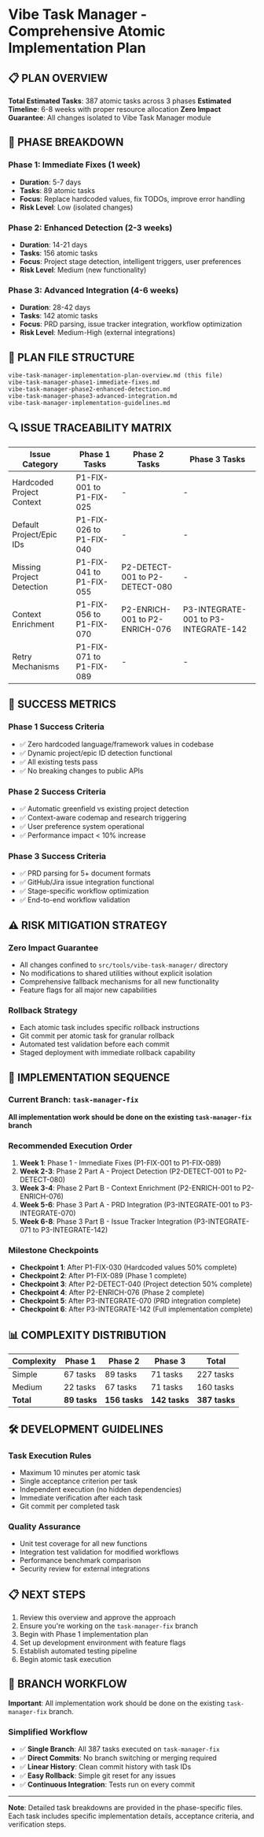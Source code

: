 # Vibe Task Manager - Comprehensive Atomic Implementation Plan

## 📋 PLAN OVERVIEW

**Total Estimated Tasks**: 387 atomic tasks across 3 phases
**Estimated Timeline**: 6-8 weeks with proper resource allocation
**Zero Impact Guarantee**: All changes isolated to Vibe Task Manager module

## 🎯 PHASE BREAKDOWN

### **Phase 1: Immediate Fixes (1 week)**
- **Duration**: 5-7 days
- **Tasks**: 89 atomic tasks
- **Focus**: Replace hardcoded values, fix TODOs, improve error handling
- **Risk Level**: Low (isolated changes)

### **Phase 2: Enhanced Detection (2-3 weeks)**
- **Duration**: 14-21 days  
- **Tasks**: 156 atomic tasks
- **Focus**: Project stage detection, intelligent triggers, user preferences
- **Risk Level**: Medium (new functionality)

### **Phase 3: Advanced Integration (4-6 weeks)**
- **Duration**: 28-42 days
- **Tasks**: 142 atomic tasks
- **Focus**: PRD parsing, issue tracker integration, workflow optimization
- **Risk Level**: Medium-High (external integrations)

## 📁 PLAN FILE STRUCTURE

```
vibe-task-manager-implementation-plan-overview.md (this file)
vibe-task-manager-phase1-immediate-fixes.md
vibe-task-manager-phase2-enhanced-detection.md  
vibe-task-manager-phase3-advanced-integration.md
vibe-task-manager-implementation-guidelines.md
```

## 🔍 ISSUE TRACEABILITY MATRIX

| Issue Category | Phase 1 Tasks | Phase 2 Tasks | Phase 3 Tasks |
|----------------|----------------|----------------|----------------|
| Hardcoded Project Context | P1-FIX-001 to P1-FIX-025 | - | - |
| Default Project/Epic IDs | P1-FIX-026 to P1-FIX-040 | - | - |
| Missing Project Detection | P1-FIX-041 to P1-FIX-055 | P2-DETECT-001 to P2-DETECT-080 | - |
| Context Enrichment | P1-FIX-056 to P1-FIX-070 | P2-ENRICH-001 to P2-ENRICH-076 | P3-INTEGRATE-001 to P3-INTEGRATE-142 |
| Retry Mechanisms | P1-FIX-071 to P1-FIX-089 | - | - |

## 🎯 SUCCESS METRICS

### **Phase 1 Success Criteria**
- ✅ Zero hardcoded language/framework values in codebase
- ✅ Dynamic project/epic ID detection functional
- ✅ All existing tests pass
- ✅ No breaking changes to public APIs

### **Phase 2 Success Criteria**  
- ✅ Automatic greenfield vs existing project detection
- ✅ Context-aware codemap and research triggering
- ✅ User preference system operational
- ✅ Performance impact < 10% increase

### **Phase 3 Success Criteria**
- ✅ PRD parsing for 5+ document formats
- ✅ GitHub/Jira issue integration functional
- ✅ Stage-specific workflow optimization
- ✅ End-to-end workflow validation

## ⚠️ RISK MITIGATION STRATEGY

### **Zero Impact Guarantee**
- All changes confined to `src/tools/vibe-task-manager/` directory
- No modifications to shared utilities without explicit isolation
- Comprehensive fallback mechanisms for all new functionality
- Feature flags for all major new capabilities

### **Rollback Strategy**
- Each atomic task includes specific rollback instructions
- Git commit per atomic task for granular rollback
- Automated test validation before each commit
- Staged deployment with immediate rollback capability

## 🔄 IMPLEMENTATION SEQUENCE

### **Current Branch**: `task-manager-fix`
**All implementation work should be done on the existing `task-manager-fix` branch**

### **Recommended Execution Order**
1. **Week 1**: Phase 1 - Immediate Fixes (P1-FIX-001 to P1-FIX-089)
2. **Week 2-3**: Phase 2 Part A - Project Detection (P2-DETECT-001 to P2-DETECT-080)
3. **Week 3-4**: Phase 2 Part B - Context Enrichment (P2-ENRICH-001 to P2-ENRICH-076)
4. **Week 5-6**: Phase 3 Part A - PRD Integration (P3-INTEGRATE-001 to P3-INTEGRATE-070)
5. **Week 6-8**: Phase 3 Part B - Issue Tracker Integration (P3-INTEGRATE-071 to P3-INTEGRATE-142)

### **Milestone Checkpoints**
- **Checkpoint 1**: After P1-FIX-030 (Hardcoded values 50% complete)
- **Checkpoint 2**: After P1-FIX-089 (Phase 1 complete)
- **Checkpoint 3**: After P2-DETECT-040 (Project detection 50% complete)
- **Checkpoint 4**: After P2-ENRICH-076 (Phase 2 complete)
- **Checkpoint 5**: After P3-INTEGRATE-070 (PRD integration complete)
- **Checkpoint 6**: After P3-INTEGRATE-142 (Full implementation complete)

## 📊 COMPLEXITY DISTRIBUTION

| Complexity | Phase 1 | Phase 2 | Phase 3 | Total |
|------------|---------|---------|---------|-------|
| Simple     | 67 tasks | 89 tasks | 71 tasks | 227 tasks |
| Medium     | 22 tasks | 67 tasks | 71 tasks | 160 tasks |
| **Total**  | **89 tasks** | **156 tasks** | **142 tasks** | **387 tasks** |

## 🛠️ DEVELOPMENT GUIDELINES

### **Task Execution Rules**
- Maximum 10 minutes per atomic task
- Single acceptance criterion per task
- Independent execution (no hidden dependencies)
- Immediate verification after each task
- Git commit per completed task

### **Quality Assurance**
- Unit test coverage for all new functions
- Integration test validation for modified workflows
- Performance benchmark comparison
- Security review for external integrations

## 📋 NEXT STEPS

1. Review this overview and approve the approach
2. Ensure you're working on the `task-manager-fix` branch
3. Begin with Phase 1 implementation plan
4. Set up development environment with feature flags
5. Establish automated testing pipeline
6. Begin atomic task execution

## 🌿 BRANCH WORKFLOW

**Important**: All implementation work should be done on the existing `task-manager-fix` branch.

### **Simplified Workflow**
- ✅ **Single Branch**: All 387 tasks executed on `task-manager-fix`
- ✅ **Direct Commits**: No branch switching or merging required
- ✅ **Linear History**: Clean commit history with task IDs
- ✅ **Easy Rollback**: Simple git reset for any issues
- ✅ **Continuous Integration**: Tests run on every commit

---

**Note**: Detailed task breakdowns are provided in the phase-specific files. Each task includes specific implementation details, acceptance criteria, and verification steps.
